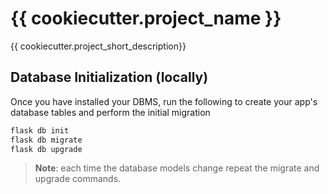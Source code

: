# {{ cookiecutter.project_name }}

{{ cookiecutter.project_short_description}}

## Database Initialization (locally)

Once you have installed your DBMS, run the following to create your app's
database tables and perform the initial migration

```bash
flask db init
flask db migrate
flask db upgrade
```

> **Note**: each time the database models change repeat the migrate and upgrade commands.
